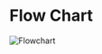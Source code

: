 # Flow Chart

![Flowchart](https://github.com/LBruni98/Project-003/blob/master/Untitled%20Diagram.jpg)
